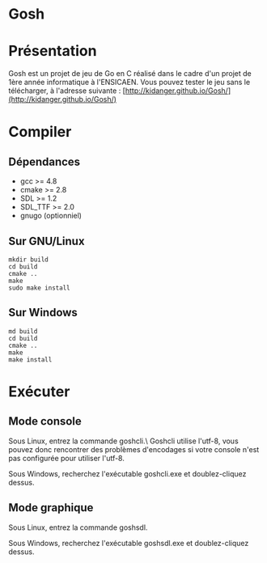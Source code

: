 Gosh
====

Présentation
=======

Gosh est un projet de jeu de Go en C réalisé dans le cadre d'un projet de 1ère année informatique à l'ENSICAEN.
Vous pouvez tester le jeu sans le télécharger, à l'adresse suivante : [http://kidanger.github.io/Gosh/](http://kidanger.github.io/Gosh/)

Compiler
=======

Dépendances
------------

* gcc >= 4.8
* cmake >= 2.8
* SDL >= 1.2
* SDL_TTF >= 2.0
* gnugo (optionniel)

Sur GNU/Linux
------------

```
mkdir build
cd build
cmake ..
make
sudo make install
```

Sur Windows
------------

```
md build
cd build
cmake ..
make
make install
```

Exécuter
=======

Mode console
------------

Sous Linux, entrez la commande goshcli.\\
Goshcli utilise l'utf-8, vous pouvez donc rencontrer des problèmes d'encodages si votre console n'est pas configurée pour utiliser l'utf-8.

Sous Windows, recherchez l'exécutable goshcli.exe et doublez-cliquez dessus.


Mode graphique
--------------

Sous Linux, entrez la commande goshsdl.

Sous Windows, recherchez l'exécutable goshsdl.exe et doublez-cliquez dessus.
